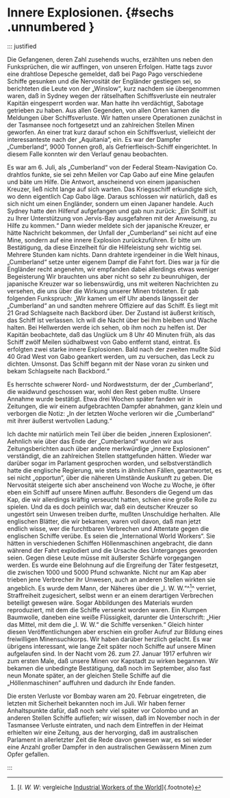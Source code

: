 # Innere Explosionen. {#sechs .unnumbered }

::: justified

Die Gefangenen, deren Zahl zusehends wuchs, erzählten uns neben den
Funksprüchen, die wir auffingen, von unseren Erfolgen. Hatte tags zuvor eine
drahtlose Depesche gemeldet, daß bei Pago Pago verschiedene Schiffe gesunken und
die Nervosität der Engländer gestiegen sei, so berichteten die Leute von der
„Winslow“, kurz nachdem sie übergenommen waren, daß in Sydney wegen der
rätselhaften Schiffsverluste ein neutraler Kapitän eingesperrt worden war. Man
hatte ihn verdächtigt, Sabotage getrieben zu haben. Aus allen Gegenden, von
allen Orten kamen die Meldungen über Schiffsverluste. Wir hatten unsere
Operationen zunächst in der Tasmansee noch fortgesetzt und an zahlreichen
Stellen Minen geworfen. An einer trat kurz darauf schon ein Schiffsverlust,
vielleicht der interessanteste nach der „Aquitania“, ein. Es war der Dampfer
„Cumberland“, 9000 Tonnen groß, als Gefrierfleisch-Schiff eingerichtet. In
diesem Falle konnten wir den Verlauf genau beobachten.

Es war am 6. Juli, als „Cumberland“ von der Federal Steam-Navigation Co.
drahtlos funkte, sie sei zehn Meilen vor Cap Gabo auf eine Mine gelaufen und
bäte um Hilfe. Die Antwort, anscheinend von einem japanischen Kreuzer, ließ
nicht lange auf sich warten. Das Kriegsschiff erkundigte sich, wo denn
eigentlich Cap Gabo läge. Daraus schlossen wir natürlich, daß es sich nicht um
einen Engländer, sondern um einen Japaner handele. Auch Sydney hatte den
Hilferuf aufgefangen und gab nun zurück: „Ein Schiff ist zu Ihrer Unterstützung
von Jervis-Bay ausgefahren mit der Anweisung, zu Hilfe zu kommen.“ Dann wieder
meldete sich der japanische Kreuzer, er hätte Nachricht bekommen, der Unfall der
„Cumberland“ sei nicht auf eine Mine, sondern auf eine innere Explosion
zurückzuführen. Er bitte um Bestätigung, da diese Einzelheit für die
Hilfeleistung sehr wichtig sei. Mehrere Stunden kam nichts. Dann drahtete
irgendeiner in die Welt hinaus, „Cumberland“ setze unter eigenem Dampf die Fahrt
fort. Dies war ja für die Engländer recht angenehm, wir empfanden dabei
allerdings etwas weniger Begeisterung Wir brauchten uns aber nicht so sehr zu
beunruhigen, der japanische Kreuzer war so liebenswürdig, uns mit weiteren
Nachrichten zu versehen, die uns über die Wirkung unserer Minen trösteten. Er
gab folgenden Funkspruch: „Wir kamen um elf Uhr abends längsseit der
„Cumberland“ an und sandten mehrere Offiziere auf das Schiff. Es liegt mit 21
Grad Schlagseite nach Backbord über. Der Zustand ist äußerst kritisch, das
Schiff ist verlassen. Ich will die Nacht über bei ihm bleiben und Wache halten.
Bei Hellwerden werde ich sehen, ob ihm noch zu helfen ist. Der Kapitän
beobachtete, daß das Unglück um 8 Uhr 40 Minuten früh, als das Schiff zwölf
Meilen südhalbwest von Gabo entfernt stand, eintrat. Es erfolgten zwei starke
innere Explosionen. Bald nach der zweiten mußte Süd 40 Grad West von Gabo
geankert werden, um zu versuchen, das Leck zu dichten. Umsonst. Das Schiff
begann mit der Nase voran zu sinken und bekam Schlagseite nach Backbord.“

Es herrschte schwerer Nord- und Nordweststurm, der der „Cumberland“, die
waidwund geschossen war, wohl den Rest geben mußte. Unsere Annahme wurde
bestätigt. Etwa drei Wochen später fanden wir in Zeitungen, die wir einem
aufgebrachten Dampfer abnahmen, ganz klein und verborgen die Notiz: „In der
letzten Woche verloren wir die „Cumberland“ mit ihrer äußerst wertvollen
Ladung.“

Ich dachte mir natürlich mein Teil über die beiden „inneren Explosionen“.
Aehnlich wie über das Ende der „Cumberland“ wurden wir aus Zeitungsberichten
auch über andere merkwürdige „innere Explosionen“ verständigt, die an
zahlreichen Stellen stattgefunden hätten. Wieder war darüber sogar im Parlament
gesprochen worden, und selbstverständlich hatte die englische Regierung, wie
stets in ähnlichen Fällen, geantwortet, es sei nicht „opportun“, über die
näheren Umstände Auskunft zu geben. Die Nervosität steigerte sich aber
anscheinend von Woche zu Woche, je öfter eben ein Schiff auf unsere Minen
auffuhr. Besonders die Gegend um das Kap, die wir allerdings kräftig verseucht
hatten, schien eine große Rolle zu spielen. Und da es doch peinlich war, daß ein
deutscher Kreuzer so ungestört sein Unwesen treiben durfte, mußten Unschuldige
herhalten. Alle englischen Blätter, die wir bekamen, waren voll davon, daß man
jetzt endlich wisse, wer die furchtbaren Verbrechen und Attentate gegen die
englischen Schiffe verübe. Es seien die „International World Workers“. Sie
hätten in verschiedenen Schiffen Höllenmaschinen angebracht, die dann während
der Fahrt explodiert und die Ursache des Unterganges geworden seien. Gegen diese
Leute müsse mit äußerster Schärfe vorgegangen werden. Es wurde eine Belohnung
auf die Ergreifung der Täter festgesetzt, die zwischen 1000 und 5000 Pfund
schwankte. Nicht nur am Kap aber trieben jene Verbrecher ihr Unwesen, auch an
anderen Stellen wirkten sie angeblich. Es wurde dem Mann, der Näheres über die
„I. W. W.“^[^0600]^ verriet, Straffreiheit zugesichert, selbst wenn er an einem
derartigen Verbrechen beteiligt gewesen wäre. Sogar Abbildungen des Materials
wurden reproduziert, mit dem die Schiffe versenkt worden waren. Ein Klumpen
Baumwolle, daneben eine weiße Flüssigkeit, darunter die Unterschrift: „Hier das
Mittel, mit dem die „I. W. W.“ die Schiffe versenken.“ Gleich hinter diesen
Veröffentlichungen aber erschien ein großer Aufruf zur Bildung eines
freiwilligen Minensuchkorps. Wir haben darüber herzlich gelacht. Es war übrigens
interessant, wie lange Zeit später noch Schiffe auf unsere Minen aufgelaufen
sind. In der Nacht vom 26. zum 27. Januar 1917 erfuhren wir zum ersten Male, daß
unsere Minen vor Kapstadt zu wirken begannen. Wir bekamen die unbedingte
Bestätigung, daß noch im September, also fast neun Monate später, an der
gleichen Stelle Schiffe auf die „Höllenmaschinen“ auffuhren und dadurch ihr Ende
fanden.

Die ersten Verluste vor Bombay waren am 20. Februar eingetreten, die letzten mit
Sicherheit bekannten noch im Juli. Wir haben ferner Anhaltspunkte dafür, daß
noch sehr viel später vor Colombo und an anderen Stellen Schiffe aufliefen; wir
wissen, daß im November noch in der Tasmansee Verluste eintraten, und nach dem
Eintreffen in der Heimat erhielten wir eine Zeitung, aus der hervorging, daß im
australischen Parlament in allerletzter Zeit die Rede davon gewesen war, es sei
wieder eine Anzahl großer Dampfer in den australischen Gewässern Minen zum Opfer
gefallen.

:::


[^0600]: [*I. W. W*: vergleiche [Industrial Workers of the World](https://de.wikipedia.org/wiki/Industrial_Workers_of_the_World)]{.footnote}
